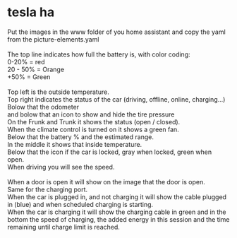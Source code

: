 # tesla ha
Put the images in the www folder of you home assistant and copy the yaml from the picture-elements.yaml
<br>
<br>The top line indicates how full the battery is, with color coding:
<br>0-20% = red
<br>20 - 50% = Orange
<br>+50% = Green
<br>
<br>Top left is the outside temperature.
<br>Top right indicates the status of the car (driving, offline, online, charging...)
<br>Bolow that the odometer
<br>and bolow that an icon to show and hide the tire pressure
<br>On the Frunk and Trunk it shows the status (open / closed).
<br>When the climate control is turned on it shows a green fan.
<br>Below that the battery % and the estimated range.
<br>In the middle it shows that inside temperature.
<br>Below that the icon if the car is locked, gray when locked, green when open.
<br>When driving you will see the speed.
<br>
<br>When a door is open it will show on the image that the door is open.
<br>Same for the charging port.
<br>When the car is plugged in, and not charging it will show the cable plugged in (blue) and when scheduled charging is starting.
<br>When the car is charging it will show the charging cable in green and in the bottom the speed of charging, the added energy in this session and the time remaining until charge limit is reached.
